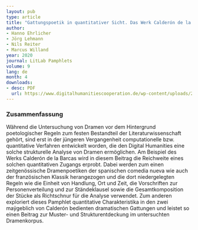 ```yaml
---
layout: pub
type: article
title: "Gattungspoetik in quantitativer Sicht. Das Werk Calderón de la Barcas und die zeitgenössischen Dramenpoetiken"
author:
- Hanno Ehrlicher
- Jörg Lehmann
- Nils Reiter
- Marcus Willand
year: 2020
journal: LitLab Pamphlets
volume: 9
lang: de
month: 4
downloads:
- desc: PDF
  url: https://www.digitalhumanitiescooperation.de/wp-content/uploads/2020/04/p09_ehrlicher_lehmann_al_de.pdf
---
```


### Zusammenfassung

Während die Untersuchung von Dramen vor dem Hintergrund poetologischer Regeln zum festen Bestandteil der Literaturwissenschaft gehört, sind erst in der jüngeren Vergangenheit computationelle bzw. quantitative Verfahren entwickelt worden, die den Digital Humanities eine solche strukturelle Analyse von Dramen ermöglichen. Am Beispiel des Werks Calderón de la Barcas wird in diesem Beitrag die Reichweite eines solchen quantitativen Zugangs erprobt. Dabei werden zum einen zeitgenössische Dramenpoetiken der spanischen comedia nueva wie auch der französischen Klassik herangezogen und die dort niedergelegten Regeln wie die Einheit von Handlung, Ort und Zeit, die Vorschriften zur Personenverteilung und zur Ständeklausel sowie die Gesamtkomposition der Stücke als Richtschnur für die Analyse verwendet. Zum anderen exploriert dieses Pamphlet quantitative Charakteristika in den zwei maÿgeblich von Calderón bedienten dramatischen Gattungen und leistet so einen Beitrag zur Muster- und Strukturentdeckung im untersuchten Dramenkorpus.
